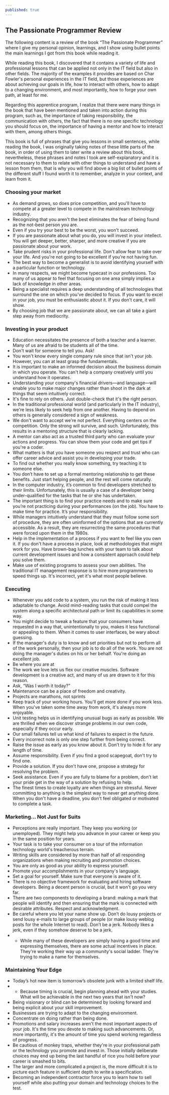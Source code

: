 ```yaml
---
published: true
---
```

## The Passionate Programmer Review  
The following content is a review of the book “The Passionate Programmer” where I give my personal opinion, learnings, and I show using bullet points the main learnings I got from this book while reading it.

While reading this book, I discovered that it contains a variety of life and professional lessons that can be applied not only in the IT field but also in other fields. The majority of the examples it provides are based on Char Fowler's personal experiences in the IT field, but those experiences are about achieving our goals in life, how to interact with others, how to adapt to a changing environment, and most importantly, how to forge your own path, at least for me.

Regarding this apprentice program, I realize that there were many things in the book that have been mentioned and taken into action during this program, such as, the importance of taking responsibility, the communication with others, the fact that there is no one specific technology you should focus on, the importance of having a mentor and how to interact with them, among others things.

This book is full of phrases that give you lessons in small sentences, while reading the book, I was originally taking notes of these little parts of the book, in order of using them to later write a review about this book, nevertheless, these phrases and notes I took are self-explanatory and it is not necessary to them to relate with other things to understand and have a lesson from them, that is why you will find above a big list of bullet points of the different stuff I found worth it to remember, analyze in your context, and learn from it.  

### Choosing your market
- As demand grows, so does price competition, and you'll have to compete at a greater level to compete in the mainstream technology industry.
- Recognizing that you aren't the best eliminates the fear of being found as the not-best person you are.
- Even if you try your best to be the worst, you won't succeed.
- If you are passionate about what you do, you will invest in your intellect. You will get deeper, better, sharper, and more creative if you are passionate about your work.
- Take prudent risks in your professional life. Don't allow fear to take over your life. And you're not going to be excellent if you're not having fun.
- The best way to become a generalist is to avoid identifying yourself with a particular function or technology. 
- In many respects, we might become typecast in our professions. Too many of us appear to feel that focusing on one area simply implies a lack of knowledge in other areas.
- Being a specialist requires a deep understanding of all technologies that surround the one on which you've decided to focus. If you want to excel in your job, you must be enthusiastic about it. If you don't care, it will show.
- By choosing job that we are passionate about, we can all take a giant step away from mediocrity.  

### Investing in your product
- Education necessitates the presence of both a teacher and a learner. Many of us are afraid to be students all of the time.
- Don't wait for someone to tell you. Ask!
- You won't know every single company rule since that isn't your job. However, you can at least grasp the fundamentals.
- It is important to make an informed decision about the business domain in which you operate. You can't help a company creatively until you understand how it operates.
- Understanding your company's financial drivers—and language—will enable you to make major changes rather than shoot in the dark at things that seem intuitively correct.
- It's fine to rely on others. Just double-check that it's the right person.
- In the traditional professional world (and particularly in the IT industry), we're less likely to seek help from one another. Having to depend on others is generally considered a sign of weakness.
- We don't want to accept we're not perfect. Everything centers on the competition. Only the strong will survive, and such. Unfortunately, this results in a mentoring structure that is clearly lacking.
- A mentor can also act as a trusted third party who can evaluate your actions and progress. You can show them your code and get tips if you're a coder.
- What matters is that you have someone you respect and trust who can offer career advice and assist you in developing your trade.
- To find out whether you really know something, try teaching it to someone else.
- You don’t have to set up a formal mentoring relationship to get these benefits. Just start helping people, and the rest will come naturally.
- In the computer industry, it’s common to find developers stretched to their limits. Unfortunately, this is usually a case of a developer being under-qualified for the tasks that he or she has undertaken.
- The important thing is to find your practice needs and to make sure you’re not practicing during your performances (on the job). You have to make time for practice. It’s your responsibility.
- While managers intuitively understand that they must follow some sort of procedure, they are often uninformed of the options that are currently accessible. As a result, they are resurrecting the same procedures that were forced upon them in the 1980s.
- Help in the implementation of a process if you want to feel like you own it. If you don't have a process in place, look at methodologies that might work for you. Have brown-bag lunches with your team to talk about current development issues and how a consistent approach could help you solve them.
- Make use of existing programs to assess your own abilities. The traditional IT management response is to hire more programmers to speed things up. It's incorrect, yet it's what most people believe.  

### Executing
- Whenever you add code to a system, you run the risk of making it less adaptable to change. Avoid mind-reading tasks that could compel the system along a specific architectural path or limit its capabilities in some way.
- You might decide to tweak a feature that your consumers have requested in a way that, unintentionally to you, makes it less functional or appealing to them. When it comes to user interfaces, be wary about guessing.
- If the manager's duty is to know and set priorities but not to perform all of the work personally, then your job is to do all of the work. You are not doing the manager's duties on his or her behalf. You're doing an excellent job.
- Be where you are at
- The work we love lets us flex our creative muscles. Software development is a creative act, and many of us are drawn to it for this reason.
- Ask, “Was I worth it today?”
- Maintenance can be a place of freedom and creativity.
- Projects are marathons, not sprints
- Keep track of your working hours. You'll get more done if you work less. When you've taken some time away from work, it's always more enjoyable.
- Unit testing helps us in identifying unusual bugs as early as possible. We are thrilled when we discover strange problems in our own code, especially if they occur early.
- Our small failures tell us what kind of failures to expect in the future.
- Every incorrect note is only one step further from being correct.
- Raise the issue as early as you know about it. Don’t try to hide it for any length of time.
- Assume responsibility. Even if you find a good scapegoat, don't try to find one.
- Provide a solution. If you don't have one, propose a strategy for resolving the problem.
- Seek assistance. Even if you are fully to blame for a problem, don't let your pride get in the way of a solution by refusing to help.
- The finest times to create loyalty are when things are stressful. Never committing to anything is the simplest way to never get anything done. When you don't have a deadline, you don't feel obligated or motivated to complete a task.  

### Marketing... Not Just for Suits
- Perceptions are really important. They keep you working (or unemployed). They might help you advance in your career or keep you in the same position for years.
- Your task is to take your consumer on a tour of the information technology world's treacherous terrain.
- Writing skills are considered by more than half of all responding organizations when making recruiting and promotion choices.
- You are only as good as your ability to express yourself.
- Promote your accomplishments in your company's language.
- Set a goal for yourself. Make sure that everyone is aware of it.
- There is no objective framework for evaluating and hiring software developers. Being a decent person is crucial, but it won't go you very far.
- There are two components to developing a brand: making a mark that people will identify and then ensuring that the mark is connected with desirable attributes. Respect and acknowledgment.
- Be careful where you let your name show up. Don’t do lousy projects or send lousy e-mails to large groups of people (or make lousy weblog posts for the whole Internet to read). Don’t be a jerk. Nobody likes a jerk, even if they somehow deserve to be a jerk.
- * While many of these developers are simply having a good time and expressing themselves, there are some actual incentives in place. They're working their way up a community's social ladder. They're trying to make a name for themselves.  

### Maintaining Your Edge
- Today’s hot new item is tomorrow’s obsolete junk with a limited shelf life.
- * Because timing is crucial, begin planning ahead with your studies. What will be achievable in the next two years that isn't now?
- Being visionary or blind can be determined by looking forward and being explicit about your skill improvement.
- Businesses are trying to adapt to the changing environment.
- Concentrate on doing rather than being done.
- Promotions and salary increases aren't the most important aspects of your job. It's the time you devote to making such advancements. Or, more importantly, it's the amount of time you spend working regardless of progress.
- Be cautious of monkey traps, whether they're in your professional path or the technology you promote and invest in. Those initially deliberate choices may end up being the last handful of rice you hold before your career is smashed to bits.
- The larger and more complicated a project is, the more difficult it is to picture each feature in sufficient depth to write a specification.
- Becoming an independent contractor force you to learn how to sell yourself while also putting your domain and technology choices to the test.
